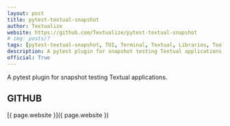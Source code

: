 ```yaml
---
layout: post
title: pytest-textual-snapshot
author: Textualize
website: https://github.com/Textualize/pytest-textual-snapshot
# img: posts/?
tags: [pytest-textual-snapshot, TUI, Terminal, Textual, Libraries, Tools, CLI, Python, Rich, Textualize, Plugins]
description: A pytest plugin for snapshot testing Textual applications.
official: True
---
```

A pytest plugin for snapshot testing Textual applications.

## GITHUB
[{ page.website }]({ page.website })
